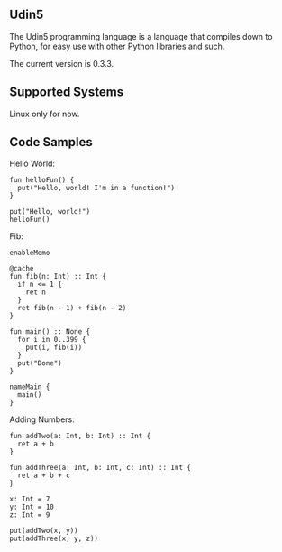 ## Udin5
The Udin5 programming language is a language that compiles down to Python, for easy use with other Python libraries and such.

The current version is 0.3.3.

## Supported Systems
Linux only for now.

## Code Samples
Hello World:
```
fun helloFun() {
  put("Hello, world! I'm in a function!")
}

put("Hello, world!")
helloFun()
```

Fib:
```
enableMemo

@cache
fun fib(n: Int) :: Int {
  if n <= 1 {
    ret n
  }
  ret fib(n - 1) + fib(n - 2)
}

fun main() :: None {
  for i in 0..399 {
    put(i, fib(i))
  }
  put("Done")
}

nameMain {
  main()
}
```

Adding Numbers:
```
fun addTwo(a: Int, b: Int) :: Int {
  ret a + b
}

fun addThree(a: Int, b: Int, c: Int) :: Int {
  ret a + b + c
}

x: Int = 7
y: Int = 10
z: Int = 9

put(addTwo(x, y))
put(addThree(x, y, z))
```
